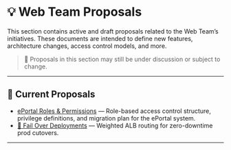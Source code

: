 <link rel="stylesheet" href="/it-docs/assets/css/custom.css">

# 💡 Web Team Proposals

This section contains active and draft proposals related to the Web Team’s initiatives. These documents are intended to define new features, architecture changes, access control models, and more.

> 📌 Proposals in this section may still be under discussion or subject to change.

---

## 📂 Current Proposals

- [ePortal Roles & Permissions](./ePortal-roles/) — Role-based access control structure, privilege definitions, and migration plan for the ePortal system.
- [📑 Fail Over Deployments](./failover-deployments.md) — Weighted ALB routing for zero-downtime prod cutovers.

---

